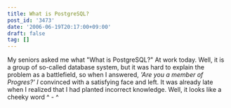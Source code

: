 ```yaml
---
title: What is PostgreSQL?
post_id: '3473'
date: '2006-06-19T20:17:00+09:00'
draft: false
tag: []
---
```


My seniors asked me what "What is PostgreSQL?" At work today. Well, it is a group of so-called database system, but it was hard to explain the problem as a battlefield, so when I answered, _'Are you a member of Progres?' I_ convinced with a satisfying face and left. It was already late when I realized that I had planted incorrect knowledge. Well, it looks like a cheeky word ^ - ^